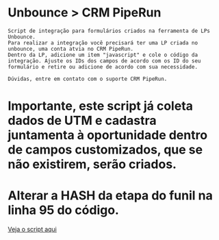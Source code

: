 # Unbounce > CRM PipeRun
```
Script de integração para formulários criados na ferramenta de LPs Unbounce.
Para realizar a integração você precisará ter uma LP criada no unbounce, uma conta atvia no CRM PipeRun.
Dentro da LP, adicione um item "javascript" e cole o código da integração. Ajuste os IDs dos campos de acordo com os ID do seu formulário e retire ou adicione de acordo com sua necessidade.

Dúvidas, entre em contato com o suporte CRM PipeRun.

```

# Importante, este script já coleta dados de UTM e cadastra juntamenta à oportunidade dentro de campos customizados, que se não existirem, serão criados.

# Alterar a HASH da etapa do funil na linha 95 do código.

[Veja o script aqui](https://github.com/dinhogehm/unbounce-piperun/blob/main/script-integration.js)
